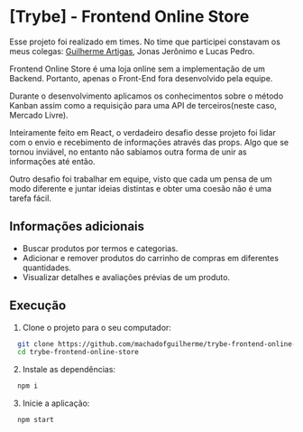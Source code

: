 
# [Trybe] - Frontend Online Store

Esse projeto foi realizado em times. No time que participei constavam os meus colegas: [Guilherme Artigas](https://www.linkedin.com/in/guilherme-artigas), Jonas Jerônimo e Lucas Pedro.

Frontend Online Store é uma loja online sem a implementação de um Backend. Portanto, apenas o Front-End fora desenvolvido pela equipe.

Durante o desenvolvimento aplicamos os conhecimentos sobre o método Kanban assim como a requisição para uma API de terceiros(neste caso, Mercado Livre). 

Inteiramente feito em React, o verdadeiro desafio desse projeto foi lidar com o envio e recebimento de informações através das props. Algo que se tornou inviável, no entanto não sabíamos outra forma de unir as informações até então.

Outro desafio foi trabalhar em equipe, visto que cada um pensa de um modo diferente e juntar ideias distintas e obter uma coesão não é uma tarefa fácil.


## Informações adicionais

- Buscar produtos por termos e categorias.
- Adicionar e remover produtos do carrinho de compras em diferentes quantidades.
- Visualizar detalhes e avaliações prévias de um produto.


## Execução

1. Clone o projeto para o seu computador:

```bash
  git clone https://github.com/machadofguilherme/trybe-frontend-online-store.git
  cd trybe-frontend-online-store
```
2. Instale as dependências:

```bash
  npm i
```

3. Inicie a aplicação:

```bash
  npm start
```
